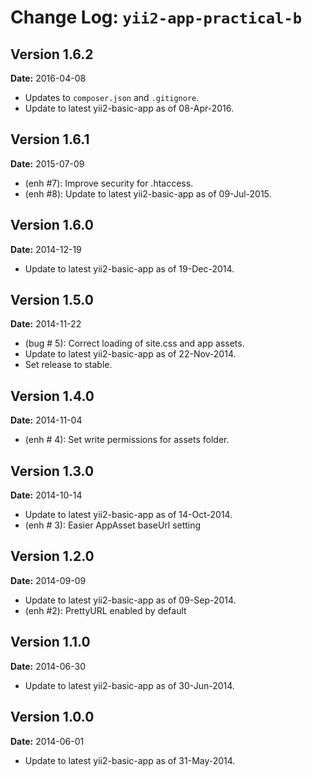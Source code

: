 Change Log: `yii2-app-practical-b`
==================================

## Version 1.6.2

**Date:** 2016-04-08

- Updates to `composer.json` and `.gitignore`.
- Update to latest yii2-basic-app as of 08-Apr-2016.

## Version 1.6.1

**Date:** 2015-07-09

- (enh #7): Improve security for .htaccess.
- (enh #8): Update to latest yii2-basic-app as of 09-Jul-2015.

## Version 1.6.0

**Date:** 2014-12-19

- Update to latest yii2-basic-app as of 19-Dec-2014.


## Version 1.5.0

**Date:** 2014-11-22

- (bug # 5): Correct loading of site.css and app assets.
- Update to latest yii2-basic-app as of 22-Nov-2014.
- Set release to stable.

## Version 1.4.0

**Date:** 2014-11-04

- (enh # 4): Set write permissions for assets folder.

## Version 1.3.0

**Date:** 2014-10-14

- Update to latest yii2-basic-app as of 14-Oct-2014.
- (enh # 3): Easier AppAsset baseUrl setting


## Version 1.2.0

**Date:** 2014-09-09

- Update to latest yii2-basic-app as of 09-Sep-2014.
- (enh #2): PrettyURL enabled by default

## Version 1.1.0

**Date:** 2014-06-30

- Update to latest yii2-basic-app as of 30-Jun-2014.


## Version 1.0.0

**Date:** 2014-06-01

- Update to latest yii2-basic-app as of 31-May-2014.

